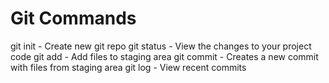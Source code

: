 # Git Commands

git init - Create new git repo
git status - View the changes to your project code
git add - Add files to staging area
git commit - Creates a new commit with files from staging area
git log - View recent commits

